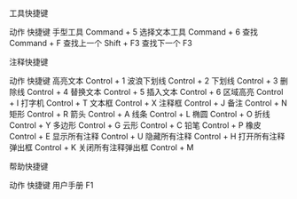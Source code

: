 
 

工具快捷键
 

动作	快捷键
手型工具	Command + 5
选择文本工具	Command + 6
查找	Command + F
查找上一个	Shift + F3
查找下一个	F3
 

注释快捷键
 

动作	快捷键
高亮文本	Control + 1
波浪下划线	Control + 2
下划线	Control + 3
删除线	Control + 4
替换文本	Control + 5
插入文本	Control + 6
区域高亮	Control + I
打字机	Control + T
文本框	Control + X
注释框	Control + J
备注	Control + N
矩形	Control + R
箭头	Control + A 
线条	Control + L
椭圆	Control + O
折线	Control + Y
多边形	Control + G
云形	Control + C
铅笔	Control + P
橡皮	Control + E
显示所有注释	Control + U
隐藏所有注释	Control + H
打开所有注释弹出框	Control + K
关闭所有注释弹出框	Control + M
 

帮助快捷键
 

动作	快捷键
用户手册	F1
